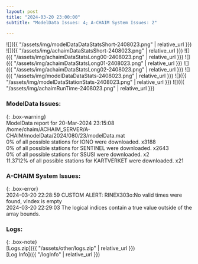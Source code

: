 ```yaml
---
layout: post
title: "2024-03-20 23:00:00"
subtitle: "ModelData Issues: 4; A-CHAIM System Issues: 2"

---
```


![]({{ "/assets/img/modelDataDataStatsShort-2408023.png" | relative_url }})
![]({{ "/assets/img/achaimDataStatsShort-2408023.png" | relative_url }})
![]({{ "/assets/img/achaimDataStatsLong00-2408023.png" | relative_url }})
![]({{ "/assets/img/achaimDataStatsLong01-2408023.png" | relative_url }})
![]({{ "/assets/img/achaimDataStatsLong02-2408023.png" | relative_url }})
![]({{ "/assets/img/modelDataDataStats-2408023.png" | relative_url }})
![]({{ "/assets/img/modelDataStationStats-2408023.png" | relative_url }})
![]({{ "/assets/img/achaimRunTime-2408023.png" | relative_url }})


### ModelData Issues:  
  
{: .box-warning}  
 ModelData report for 20-Mar-2024 23:15:08   
 /home/chaim/ACHAIM_SERVER/A-CHAIM/modelData/2024/080/23/modelData.mat   
 0% of all possible stations for IONO were downloaded. x3188   
 0% of all possible stations for SENTINEL were downloaded. x2643   
 0% of all possible stations for SSUSI were downloaded. x2   
 11.3712% of all possible stations for KARTVERKET were downloaded. x21   
  
### A-CHAIM System Issues:  
  
{: .box-error}  
2024-03-20 22:28:59 CUSTOM ALERT: RINEX303o:No valid times were found, vIndex is empty  
2024-03-20 22:29:03 The logical indices contain a true value outside of the array bounds.  

### Logs:  
  
{: .box-note}  
[Logs.zip]({{ "/assets/other/logs.zip" | relative_url }})  
[Log Info]({{ "/logInfo" | relative_url }})  
